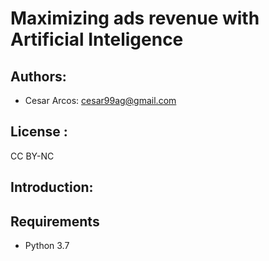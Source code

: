 # Maximizing ads revenue with Artificial Inteligence 
## Authors: 
- Cesar Arcos: cesar99ag@gmail.com

## License : 
CC BY-NC

## Introduction: 


## Requirements
* Python 3.7
